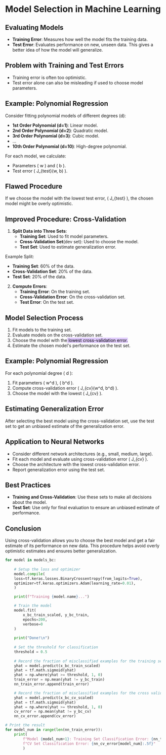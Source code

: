 # Model Selection in Machine Learning

## Evaluating Models
- **Training Error**: Measures how well the model fits the training data.
- **Test Error**: Evaluates performance on new, unseen data. This gives a better idea of how the model will generalize.

## Problem with Training and Test Errors
- Training error is often too optimistic.
- Test error alone can also be misleading if used to choose model parameters.

## Example: Polynomial Regression
Consider fitting polynomial models of different degrees (d):
- **1st Order Polynomial (d=1)**: Linear model.
- **2nd Order Polynomial (d=2)**: Quadratic model.
- **3rd Order Polynomial (d=3)**: Cubic model.
- ...
- **10th Order Polynomial (d=10)**: High-degree polynomial.

For each model, we calculate:
- Parameters \( w \) and \( b \).
- Test error \( J_{test}(w, b) \).

## Flawed Procedure
If we choose the model with the lowest test error, \( J_{test} \), the chosen model might be overly optimistic.

## Improved Procedure: Cross-Validation
1. **Split Data into Three Sets**:
   - **Training Set**: Used to fit model parameters.
   - **Cross-Validation Set**(dev set): Used to choose the model.
   - **Test Set**: Used to estimate generalization error.

Example Split:
- **Training Set**: 60% of the data.
- **Cross-Validation Set**: 20% of the data.
- **Test Set**: 20% of the data.

2. **Compute Errors**:
   - **Training Error**: On the training set.
   - **Cross-Validation Error**: On the cross-validation set.
   - **Test Error**: On the test set.

## Model Selection Process
1. Fit models to the training set.
2. Evaluate models on the cross-validation set.
3. Choose the model with the<mark style="background: #D2B3FFA6;"> lowest cross-validation error.</mark>
4. Estimate the chosen model's performance on the test set.

## Example: Polynomial Regression
For each polynomial degree \( d \):
1. Fit parameters \( w^d \), \( b^d \).
2. Compute cross-validation error \( J_{cv}(w^d, b^d) \).
3. Choose the model with the lowest \( J_{cv} \).

## Estimating Generalization Error
After selecting the best model using the cross-validation set, use the test set to get an unbiased estimate of the generalization error.

## Application to Neural Networks
- Consider different network architectures (e.g., small, medium, large).
- Fit each model and evaluate using cross-validation error \( J_{cv} \).
- Choose the architecture with the lowest cross-validation error.
- Report generalization error using the test set.

## Best Practices
- **Training and Cross-Validation**: Use these sets to make all decisions about the model.
- **Test Set**: Use only for final evaluation to ensure an unbiased estimate of performance.

## Conclusion
Using cross-validation allows you to choose the best model and get a fair estimate of its performance on new data. This procedure helps avoid overly optimistic estimates and ensures better generalization.

```python
for model in models_bc:
    
    # Setup the loss and optimizer
    model.compile(
    loss=tf.keras.losses.BinaryCrossentropy(from_logits=True),
    optimizer=tf.keras.optimizers.Adam(learning_rate=0.01),
    )

    print(f"Training {model.name}...")

    # Train the model
    model.fit(
        x_bc_train_scaled, y_bc_train,
        epochs=200,
        verbose=0
    )
    
    print("Done!\n")
    
    # Set the threshold for classification
    threshold = 0.5
    
    # Record the fraction of misclassified examples for the training set
    yhat = model.predict(x_bc_train_scaled)
    yhat = tf.math.sigmoid(yhat)
    yhat = np.where(yhat >= threshold, 1, 0)
    train_error = np.mean(yhat != y_bc_train)
    nn_train_error.append(train_error)

    # Record the fraction of misclassified examples for the cross validation set
    yhat = model.predict(x_bc_cv_scaled)
    yhat = tf.math.sigmoid(yhat)
    yhat = np.where(yhat >= threshold, 1, 0)
    cv_error = np.mean(yhat != y_bc_cv)
    nn_cv_error.append(cv_error)

# Print the result
for model_num in range(len(nn_train_error)):
    print(
        f"Model {model_num+1}: Training Set Classification Error: {nn_train_error[model_num]:.5f}, " +
        f"CV Set Classification Error: {nn_cv_error[model_num]:.5f}"
        )
```